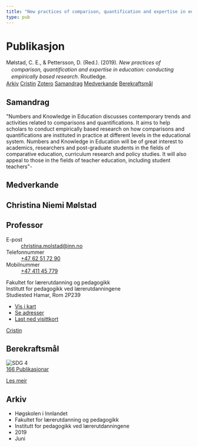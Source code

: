 ```yaml
---
title: "New practices of comparison, quantification and expertise in education: conducting empirically based research"
type: pub
---
```

<h1>Publikasjon</h1>
<article id="csl-bib-container-VFZKQAZU" class="csl-bib-container">
  <div class="csl-bib-body" style="line-height: 1.35; padding-left: 1em; text-indent:-1em;">
  <div class="csl-entry">M&#xF8;lstad, C. E., &amp; Pettersson, D. (Red.). (2019). <i>New practices of comparison, quantification and expertise in education: conducting empirically based research</i>. Routledge.</div>
</div>
  <div class="csl-bib-buttons">
    <a href="#taxonomy-article-VFZKQAZU" class="csl-bib-button">Arkiv</a>
    <a href="https://app.cristin.no/results/show.jsf?id=1703812" alt="Cristin URL" class="csl-bib-button">Cristin</a>
    <a href="http://zotero.org/groups/5022929/items/VFZKQAZU" alt="Zotero URL" class="csl-bib-button">Zotero</a>
    <a href="#abstract-article-VFZKQAZU" class="csl-bib-button">Samandrag</a>
    <a href="#contributors-article-VFZKQAZU" class="csl-bib-button">Medverkande</a>
    <a href="#sdg-article-VFZKQAZU" class="csl-bib-button">Berekraftsmål</a>
  </div>
  <div id="csl-bib-meta-container-VFZKQAZU"></div>
</article>
<div id="csl-bib-meta-VFZKQAZU" class="csl-bib-meta">
  <article id="abstract-article-VFZKQAZU" class="abstract-article">
    <h1>Samandrag</h1>
    "Numbers and Knowledge in Education discusses contemporary trends and activities related to comparisons and quantifications. It aims to help scholars to conduct empirically based research on how comparisons and quantifications are instituted in practice at different levels in the educational system. Numbers and Knowledge in Education will be of great interest to academics, researchers and post-graduate students in the fields of comparative education, curriculum research and policy studies. It will also appeal to those in the fields of teacher education, including student teachers"-
  </article>
  <article id="contributors-article-VFZKQAZU" class="contributors-article">
    <h1>Medverkande</h1>
    <div class="personas">
<div class="vrtx-hinn-person-card">
<div class="photo">
<i class="lar la-user-circle missing-person"></i>
</div>
<div class="info">
<hgroup><h1>Christina Niemi Mølstad</h1>
<h2>Professor</h2>
</hgroup><dl>
<dt>E-post</dt>
<dd>
<a href="mailto:christina.molstad@inn.no">christina.molstad@inn.no</a>
</dd>
<dt>Telefonnummer</dt>
<dd><a href="tel:+4762517290">
+47 62 51 72 90
</a></dd>
<dt>Mobilnummer</dt>
<dd><a href="tel:+4741145779">
+47 411 45 779
</a></dd>
</dl>
<p>
Fakultet for lærerutdanning og pedagogikk<br>
Institutt for pedagogikk ved lærerutdanningene<br>
Studiested Hamar,
Rom 2P239
</p>
<ul class="vrtx-hinn-links">
<li><a href="https://www.google.com/maps?q=60.796004,11.072099">Vis i kart</a></li>
<li><a href="https://www.inn.no/finn-en-ansatt/christina-molstad.html#vrtx-hinn-addresses">Se adresser</a></li>
<li><a href="https://www.inn.no/finn-en-ansatt/christina-molstad.html?vrtx=vcf">Last ned visittkort</a></li>
</ul>
</div>
</div>
<a href="https://app.cristin.no/persons/show.jsf?id=5325" alt="Cristin URL" class="personas-cristin">Cristin</a>
</div>
  </article>
  <article id="sdg-article-VFZKQAZU" class="sdg-article">
    <h1>Berekraftsmål</h1>
    <div class="sdg-container"><div id="sdg4" class="sdg">
<img src="{{< params subfolder >}}images/sdg/sdg04_no.png" class="image" alt="SDG 4">
<div class="sdg-overlay">
<a href="{{< params subfolder >}}no/archive/?sdg=4#archive" class="sdg-publication-count"><span>166</span> Publikasjonar</a>
<p><a href="https://www.fn.no/om-fn/fns-baerekraftsmaal/god-utdanning?lang=nno-NO" class="sdg-read-more">Les meir</a></p>
</div>
</div></div>
  </article>
  <article id="taxonomy-article-VFZKQAZU" class="taxonomy-article">
    <h1>Arkiv</h1>
    <ul>
      <li>Høgskolen i Innlandet</li>
      <li>Fakultet for lærerutdanning og pedagogikk</li>
      <li>Institutt for pedagogikk ved lærerutdanningene</li>
      <li>2019</li>
      <li>Juni</li>
    </ul>
  </article>
</div>
